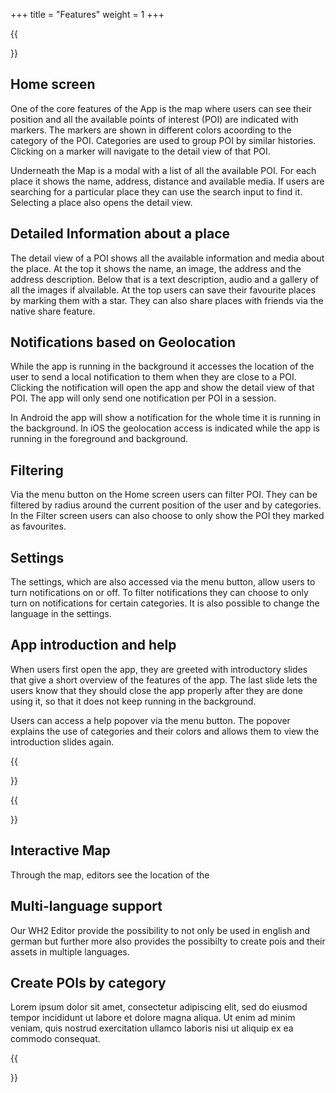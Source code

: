+++
title = "Features"
weight = 1
+++

{{<section title="App">}}

## Home screen

One of the core features of the App is the map where users can see their position and all the available points of interest (POI) are indicated with markers. The markers are shown in different colors acoording to the category of the POI. Categories are used to group POI by similar histories. Clicking on a marker will navigate to the detail view of that POI.

Underneath the Map is a modal with a list of all the available POI. For each place it shows the name, address, distance and available media. If users are searching for a particular place they can use the search input to find it. Selecting a place also opens the detail view.

## Detailed Information about a place

The detail view of a POI shows all the available information and media about the place. At the top it shows the name, an image, the address and the address description. Below that is a text description, audio and a gallery of all the images if alvailable.
At the top users can save their favourite places by marking them with a star. They can also share places with friends via the native share feature.

## Notifications based on Geolocation

While the app is running in the background it accesses the location of the user to send a local notification to them when they are close to a POI. Clicking the notification will open the app and show the detail view of that POI. The app will only send one notification per POI in a session.

In Android the app will show a notification for the whole time it is running in the background. In iOS the geolocation access is indicated while the app is running in the foreground and background.

## Filtering

Via the menu button on the Home screen users can filter POI. They can be filtered by radius around the current position of the user and by categories. In the Filter screen users can also choose to only show the POI they marked as favourites.

## Settings

The settings, which are also accessed via the menu button, allow users to turn notifications on or off. To filter notifications they can choose to only turn on notifications for certain categories. It is also possible to change the language in the settings.

## App introduction and help

When users first open the app, they are greeted with introductory slides that give a short overview of the features of the app. The last slide lets the users know that they should close the app properly after they are done using it, so that it does not keep running in the background.

Users can access a help popover via the menu button. The popover explains the use of categories and their colors and allows them to view the introduction slides again.

{{</section>}}

{{<section title="Editor">}}

## Interactive Map

Through the map, editors see the location of the

## Multi-language support

Our WH2 Editor provide the possibility to not only be used in english and german but further more also provides the possibilty to create pois and their assets in multiple languages.

## Create POIs by category

Lorem ipsum dolor sit amet, consectetur adipiscing elit, sed do eiusmod tempor incididunt ut labore et dolore magna aliqua. Ut enim ad minim veniam, quis nostrud exercitation ullamco laboris nisi ut aliquip ex ea commodo consequat.

{{</section>}}
